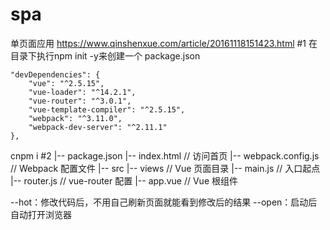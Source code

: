 # spa
单页面应用
https://www.qinshenxue.com/article/20161118151423.html
#1
在目录下执行npm init -y来创建一个 package.json
<!-- package.json -->
    "devDependencies": {
        "vue": "^2.5.15",
        "vue-loader": "^14.2.1",
        "vue-router": "^3.0.1",
        "vue-template-compiler": "^2.5.15",
        "webpack": "^3.11.0",
        "webpack-dev-server": "^2.11.1"
    },
cnpm i
#2
    |-- package.json
    |-- index.html         // 访问首页
    |-- webpack.config.js  // Webpack 配置文件
    |-- src
        |-- views       // Vue 页面目录
        |-- main.js     // 入口起点
        |-- router.js   // vue-router 配置
        |-- app.vue     // Vue 根组件

--hot：修改代码后，不用自己刷新页面就能看到修改后的结果
--open：启动后自动打开浏览器